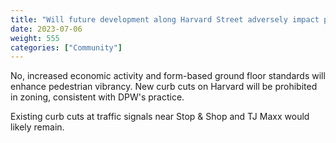 ```yaml
---
title: "Will future development along Harvard Street adversely impact pedestrian friendliness?"
date: 2023-07-06
weight: 555
categories: ["Community"]
---
```

No, increased economic activity and form-based ground floor standards will enhance pedestrian vibrancy. New curb cuts on Harvard will be prohibited in zoning, consistent with DPW's practice. 

Existing curb cuts at traffic signals near Stop & Shop and TJ Maxx would likely remain.